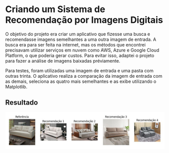 # Criando um Sistema de Recomendação por Imagens Digitais

O objetivo do projeto era criar um aplicativo que fizesse uma busca e recomendasse imagens semelhantes a uma outra imagem de entrada. A busca era para ser feita na internet, mas os métodos que encontrei precisavam utilizar serviços em nuvem como AWS, Azure e Google Cloud Platform, o que poderia gerar custos. Para evitar isso, adaptei o projeto para fazer a análise de imagens baixadas préviamente.

Para testes, foram utilizadas uma imagem de entrada e uma pasta com outras trinta. O aplicativo realiza a comparação da imagem de entrada com as demais, seleciona as quatro mais semelhantes e as exibe utilizando o Matplotlib.

## Resultado

<img src="resultado.jpg" width="800">
